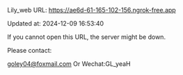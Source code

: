 Lily_web URL: https://ae6d-61-165-102-156.ngrok-free.app

Updated at: 2024-12-09 16:53:40

If you cannot open this URL, the server might be down.

Please contact: 

goley04@foxmail.com Or Wechat:GL_yeaH